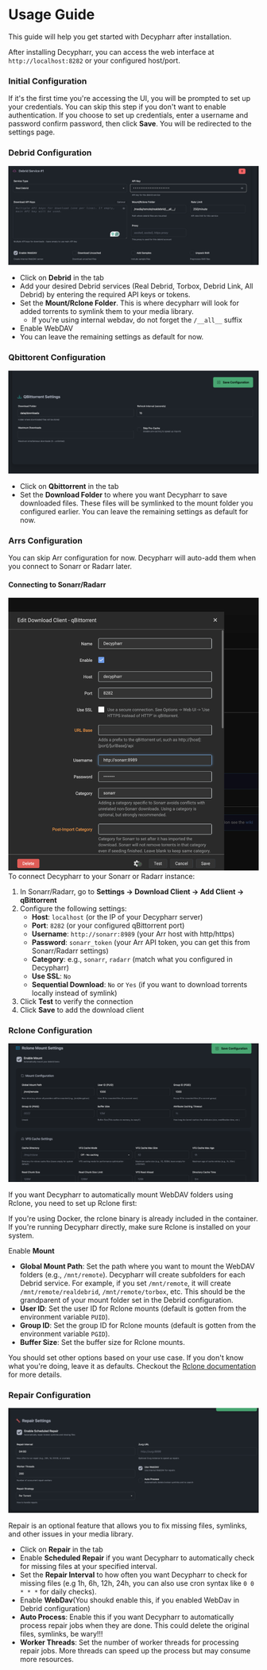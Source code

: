 # Usage Guide

This guide will help you get started with Decypharr after installation.

After installing Decypharr, you can access the web interface at `http://localhost:8282` or your configured host/port.

### Initial Configuration
If it's the first time you're accessing the UI, you will be prompted to set up your credentials. You can skip this step if you don't want to enable authentication. If you choose to set up credentials, enter a username and password confirm password, then click **Save**. You will be redirected to the settings page.

### Debrid Configuration
   ![Decypharr Settings](images/settings/debrid.png)
- Click on **Debrid** in the tab
- Add your desired Debrid services (Real Debrid, Torbox, Debrid Link, All Debrid) by entering the required API keys or tokens.
- Set the **Mount/Rclone Folder**. This is where decypharr will look for added torrents to symlink them to your media library.
   - If you're using internal webdav, do not forget the `/__all__` suffix
- Enable WebDAV
- You can leave the remaining settings as default for now.

### Qbittorent Configuration
   ![Qbittorrent Settings](images/settings/qbittorent.png)

- Click on **Qbittorrent** in the tab
- Set the **Download Folder** to where you want Decypharr to save downloaded files. These files will be symlinked to the mount folder you configured earlier.
You can leave the remaining settings as default for now.

### Arrs Configuration

You can skip Arr configuration for now. Decypharr will auto-add them when you connect to Sonarr or Radarr later.


#### Connecting to Sonarr/Radarr

![Sonarr/Radarr Setup](images/settings/arr.png)
To connect Decypharr to your Sonarr or Radarr instance:

1. In Sonarr/Radarr, go to **Settings → Download Client → Add Client → qBittorrent**
2. Configure the following settings:
   - **Host**: `localhost` (or the IP of your Decypharr server)
   - **Port**: `8282` (or your configured qBittorrent port)
   - **Username**: `http://sonarr:8989` (your Arr host with http/https)
   - **Password**: `sonarr_token` (your Arr API token, you can get this from Sonarr/Radarr settings)
   - **Category**: e.g., `sonarr`, `radarr` (match what you configured in Decypharr)
   - **Use SSL**: `No`
   - **Sequential Download**: `No` or `Yes` (if you want to download torrents locally instead of symlink)
3. Click **Test** to verify the connection
4. Click **Save** to add the download client


### Rclone Configuration

![Rclone Settings](images/settings/rclone.png)

If you want Decypharr to automatically mount WebDAV folders using Rclone, you need to set up Rclone first:

If you're using Docker, the rclone binary is already included in the container. If you're running Decypharr directly, make sure Rclone is installed on your system.

Enable **Mount**
  - **Global Mount Path**: Set the path where you want to mount the WebDAV folders (e.g., `/mnt/remote`). Decypharr will create subfolders for each Debrid service. For example, if you set `/mnt/remote`, it will create `/mnt/remote/realdebrid`, `/mnt/remote/torbox`, etc. This should be the grandparent of your mount folder set in the Debrid configuration.
  - **User ID**: Set the user ID for Rclone mounts (default is gotten from the environment variable `PUID`).
  - **Group ID**: Set the group ID for Rclone mounts (default is gotten from the environment variable `PGID`).
  - **Buffer Size**: Set the buffer size for Rclone mounts.

You should set other options based on your use case. If you don't know what you're doing, leave it as defaults. Checkout the [Rclone documentation](https://rclone.org/commands/rclone_mount/) for more details.

### Repair Configuration

![Repair Settings](images/settings/repair.png)

Repair is an optional feature that allows you to fix missing files, symlinks, and other issues in your media library.
- Click on **Repair** in the tab
- Enable **Scheduled Repair** if you want Decypharr to automatically check for missing files at your specified interval.
- Set the **Repair Interval** to how often you want Decypharr to check for missing files (e.g 1h, 6h, 12h, 24h, you can also use cron syntax like `0 0 * * *` for daily checks).
- Enable **WebDav**(You shoukd enable this, if you enabled WebDav in Debrid configuration)
- **Auto Process**: Enable this if you want Decypharr to automatically process repair jobs when they are done. This could delete the original files, symlinks, be wary!!!
- **Worker Threads**: Set the number of worker threads for processing repair jobs. More threads can speed up the process but may consume more resources.